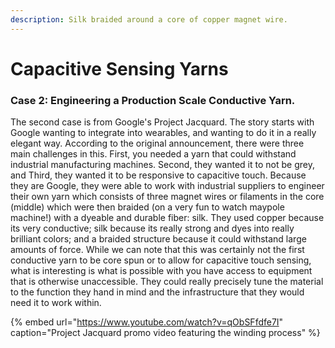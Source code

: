 ```yaml
---
description: Silk braided around a core of copper magnet wire.
---
```


# Capacitive Sensing Yarns

### **Case 2: Engineering a Production Scale Conductive Yarn.** 

The second case is from Google's Project Jacquard. The story starts with Google wanting to integrate into wearables, and wanting to do it in a really elegant way. According to the original announcement, there were three main challenges in this. First, you needed a yarn that could withstand industrial manufacturing machines. Second, they wanted it to not be grey, and Third, they wanted it to be responsive to capacitive touch. Because they are Google, they were able to work with industrial suppliers to engineer their own yarn which consists of three magnet wires or filaments in the core \(middle\) which were then braided \(on a very fun to watch maypole machine!\) with a dyeable and durable fiber: silk. They used copper because its very conductive; silk because its really strong and dyes into really brilliant colors; and a braided structure because it could withstand large amounts of force. While we can note that this was certainly not the first conductive yarn to be core spun or to allow for capacitive touch sensing, what is interesting is what is possible with you have access to equipment that is otherwise unaccessible. They could really precisely tune the material to the function they hand in mind and the infrastructure that they would need it to work within. 

{% embed url="https://www.youtube.com/watch?v=qObSFfdfe7I" caption="Project Jacquard promo video featuring the winding process" %}



